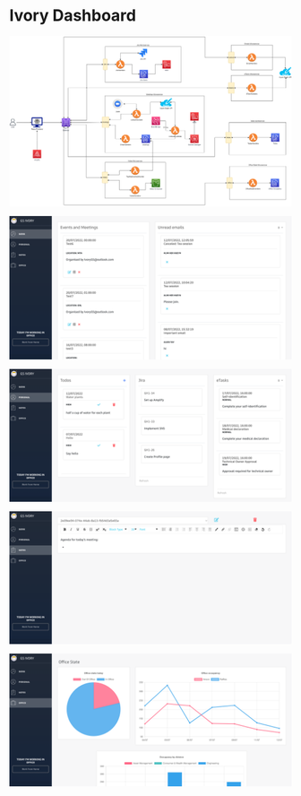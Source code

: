 # Ivory Dashboard

![](/images/ivory-architecture.png)

![](/images/work.png)

![](/images/personal.png)

![](/images/notes.png)

![](/images/status.png)
